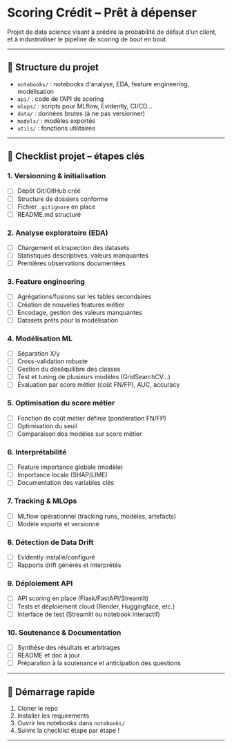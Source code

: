 # Scoring Crédit – Prêt à dépenser

Projet de data science visant à prédire la probabilité de défaut d’un client,  
et à industrialiser le pipeline de scoring de bout en bout.

---

## 📁 Structure du projet

- `notebooks/` : notebooks d'analyse, EDA, feature engineering, modélisation
- `api/` : code de l’API de scoring
- `mlops/` : scripts pour MLflow, Evidently, CI/CD…
- `data/` : données brutes (à ne pas versionner)
- `models/` : modèles exportés
- `utils/` : fonctions utilitaires

---

## 📝 **Checklist projet – étapes clés**

### 1. Versionning & initialisation

- [ ] Dépôt Git/GitHub créé
- [ ] Structure de dossiers conforme
- [ ] Fichier `.gitignore` en place
- [ ] README.md structuré

### 2. Analyse exploratoire (EDA)

- [ ] Chargement et inspection des datasets
- [ ] Statistiques descriptives, valeurs manquantes
- [ ] Premières observations documentées

### 3. Feature engineering

- [ ] Agrégations/fusions sur les tables secondaires
- [ ] Création de nouvelles features métier
- [ ] Encodage, gestion des valeurs manquantes
- [ ] Datasets prêts pour la modélisation

### 4. Modélisation ML

- [ ] Séparation X/y
- [ ] Cross-validation robuste
- [ ] Gestion du déséquilibre des classes
- [ ] Test et tuning de plusieurs modèles (GridSearchCV…)
- [ ] Évaluation par score métier (coût FN/FP), AUC, accuracy

### 5. Optimisation du score métier

- [ ] Fonction de coût métier définie (pondération FN/FP)
- [ ] Optimisation du seuil
- [ ] Comparaison des modèles sur score métier

### 6. Interprétabilité

- [ ] Feature importance globale (modèle)
- [ ] Importance locale (SHAP/LIME)
- [ ] Documentation des variables clés

### 7. Tracking & MLOps

- [ ] MLflow opérationnel (tracking runs, modèles, artefacts)
- [ ] Modèle exporté et versionné

### 8. Détection de Data Drift

- [ ] Evidently installé/configuré
- [ ] Rapports drift générés et interprétés

### 9. Déploiement API

- [ ] API scoring en place (Flask/FastAPI/Streamlit)
- [ ] Tests et déploiement cloud (Render, Huggingface, etc.)
- [ ] Interface de test (Streamlit ou notebook interactif)

### 10. Soutenance & Documentation

- [ ] Synthèse des résultats et arbitrages
- [ ] README et doc à jour
- [ ] Préparation à la soutenance et anticipation des questions

---

## 🚀 Démarrage rapide

1. Cloner le repo  
2. Installer les requirements  
3. Ouvrir les notebooks dans `notebooks/`  
4. Suivre la checklist étape par étape !

---




